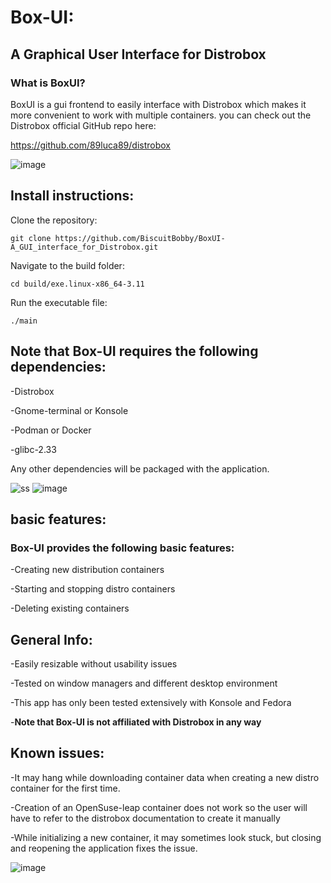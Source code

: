 # Box-UI: 
## A Graphical User Interface for Distrobox
### What is BoxUI?

BoxUI is a gui frontend to easily interface with Distrobox which makes it more convenient to work with multiple containers. 
you can check out the Distrobox official GitHub repo here:

https://github.com/89luca89/distrobox

![image](https://user-images.githubusercontent.com/87699062/227215238-42b1277d-d2ed-4552-8265-4b261613efc3.png)

## Install instructions:
Clone the repository:

```git clone https://github.com/BiscuitBobby/BoxUI-A_GUI_interface_for_Distrobox.git```

Navigate to the build folder:

```cd build/exe.linux-x86_64-3.11```

Run the executable file:

```./main```

## Note that Box-UI requires the following dependencies:
-Distrobox

-Gnome-terminal or Konsole

-Podman or Docker

-glibc-2.33

Any other dependencies will be packaged with the application.

![ss](https://user-images.githubusercontent.com/87699062/227241222-09f4b8ed-bc21-451c-bae8-53e4c1761d5b.png)
![image](https://user-images.githubusercontent.com/87699062/229911449-a279306e-9cf2-4a60-8642-973e29d9949c.png)

## basic features:
### Box-UI provides the following basic features:
-Creating new distribution containers

-Starting and stopping distro containers

-Deleting existing containers
## General Info:
-Easily resizable without usability issues

-Tested on window managers and different desktop environment

-This app has only been tested extensively with Konsole and Fedora

-**Note that Box-UI is not affiliated with Distrobox in any way**

## Known issues:
-It may hang while downloading container data when creating a new distro container for the first time.

-Creation of an OpenSuse-leap container does not work so the user will have to refer to the distrobox documentation to create it manually

-While initializing a new container, it may sometimes look stuck, but closing and reopening the application fixes the issue.

![image](https://user-images.githubusercontent.com/87699062/229925138-fe76828a-f1c7-4981-96ab-bbcd82e89193.png)
